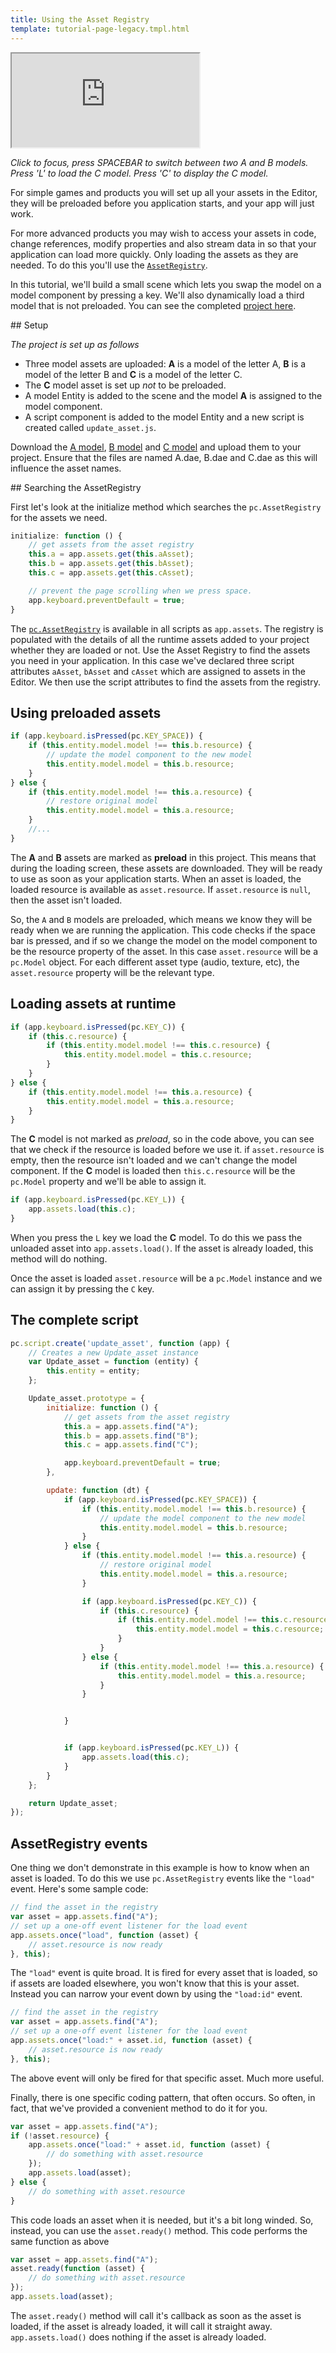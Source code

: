 ```yaml
---
title: Using the Asset Registry
template: tutorial-page-legacy.tmpl.html
---
```


<iframe src="http://playcanv.as/p/abEsrnCw"></iframe>

*Click to focus, press SPACEBAR to switch between two A and B models. Press 'L' to load the C model. Press 'C' to display the C model.*

For simple games and products you will set up all your assets in the Editor, they will be preloaded before you application starts, and your app will just work.

For more advanced products you may wish to access your assets in code, change references, modify properties and also stream data in so that your application can load more quickly. Only loading the assets as they are needed. To do this you'll use the [`AssetRegistry`][1].

In this tutorial, we'll build a small scene which lets you swap the model on a model component by pressing a key. We'll also dynamically load a third model that is not preloaded. You can see the completed [project here][3].

## Setup

*The project is set up as follows*

* Three model assets are uploaded: **A** is a model of the letter A, **B** is a model of the letter B and **C** is a model of the letter C.
* The **C** model asset is set up *not* to be preloaded.
* A model Entity is added to the scene and the model **A** is assigned to the model component.
* A script component is added to the model Entity and a new script is created called `update_asset.js`.

Download the [A model][5], [B model][6] and [C model][7] and upload them to your project. Ensure that the files are named A.dae, B.dae and C.dae as this will influence the asset names.

## Searching the AssetRegistry

First let's look at the initialize method which searches the `pc.AssetRegistry` for the assets we need.

```javascript
initialize: function () {
    // get assets from the asset registry
    this.a = app.assets.get(this.aAsset);
    this.b = app.assets.get(this.bAsset);
    this.c = app.assets.get(this.cAsset);

    // prevent the page scrolling when we press space.
    app.keyboard.preventDefault = true;
}
```

The [`pc.AssetRegistry`][1] is available in all scripts as `app.assets`. The registry is populated with the details of all the runtime assets added to your project whether they are loaded or not. Use the Asset Registry to find the assets you need in your application. In this case we've declared three script attributes `aAsset`, `bAsset` and `cAsset` which are assigned to assets in the Editor. We then use the script attributes to find the assets from the registry.

## Using preloaded assets

```javascript
if (app.keyboard.isPressed(pc.KEY_SPACE)) {
    if (this.entity.model.model !== this.b.resource) {
        // update the model component to the new model
        this.entity.model.model = this.b.resource;
    }
} else {
    if (this.entity.model.model !== this.a.resource) {
        // restore original model
        this.entity.model.model = this.a.resource;
    }
    //...
}
```

The **A** and **B** assets are marked as **preload** in this project. This means that during the loading screen, these assets are downloaded. They will be ready to use as soon as your application starts. When an asset is loaded, the loaded resource is available as `asset.resource`. If `asset.resource` is `null`, then the asset isn't loaded.

So, the `A` and `B` models are preloaded, which means we know they will be ready when we are running the application. This code checks if the space bar is pressed, and if so we change the model on the model component to be the resource property of the asset. In this case `asset.resource` will be a `pc.Model` object. For each different asset type (audio, texture, etc), the `asset.resource` property will be the relevant type.

## Loading assets at runtime

```javascript
if (app.keyboard.isPressed(pc.KEY_C)) {
    if (this.c.resource) {
        if (this.entity.model.model !== this.c.resource) {
            this.entity.model.model = this.c.resource;
        }
    }
} else {
    if (this.entity.model.model !== this.a.resource) {
        this.entity.model.model = this.a.resource;
    }
}
```

The **C** model is not marked as *preload*, so in the code above, you can see that we check if the resource is loaded before we use it. if `asset.resource` is empty, then the resource isn't loaded and we can't change the model component. If the **C** model is loaded then `this.c.resource` will be the `pc.Model` property and we'll be able to assign it.

```javascript
if (app.keyboard.isPressed(pc.KEY_L)) {
    app.assets.load(this.c);
}
```

When you press the `L` key we load the **C** model. To do this we pass the unloaded asset into `app.assets.load()`. If the asset is already loaded, this method will do nothing.

Once the asset is loaded `asset.resource` will be a `pc.Model` instance and we can assign it by pressing the `C` key.

## The complete script

```javascript
pc.script.create('update_asset', function (app) {
    // Creates a new Update_asset instance
    var Update_asset = function (entity) {
        this.entity = entity;
    };

    Update_asset.prototype = {
        initialize: function () {
            // get assets from the asset registry
            this.a = app.assets.find("A");
            this.b = app.assets.find("B");
            this.c = app.assets.find("C");

            app.keyboard.preventDefault = true;
        },

        update: function (dt) {
            if (app.keyboard.isPressed(pc.KEY_SPACE)) {
                if (this.entity.model.model !== this.b.resource) {
                    // update the model component to the new model
                    this.entity.model.model = this.b.resource;
                }
            } else {
                if (this.entity.model.model !== this.a.resource) {
                    // restore original model
                    this.entity.model.model = this.a.resource;
                }

                if (app.keyboard.isPressed(pc.KEY_C)) {
                    if (this.c.resource) {
                        if (this.entity.model.model !== this.c.resource) {
                            this.entity.model.model = this.c.resource;
                        }
                    }
                } else {
                    if (this.entity.model.model !== this.a.resource) {
                        this.entity.model.model = this.a.resource;
                    }
                }


            }


            if (app.keyboard.isPressed(pc.KEY_L)) {
                app.assets.load(this.c);
            }
        }
    };

    return Update_asset;
});
```

## AssetRegistry events

One thing we don't demonstrate in this example is how to know when an asset is loaded. To do this we use `pc.AssetRegistry` events like the `"load"` event. Here's some sample code:

```javascript
// find the asset in the registry
var asset = app.assets.find("A");
// set up a one-off event listener for the load event
app.assets.once("load", function (asset) {
    // asset.resource is now ready
}, this);
```

The `"load"` event is quite broad. It is fired for every asset that is loaded, so if assets are loaded elsewhere, you won't know that this is your asset. Instead you can narrow your event down by using the `"load:id"` event.

```javascript
// find the asset in the registry
var asset = app.assets.find("A");
// set up a one-off event listener for the load event
app.assets.once("load:" + asset.id, function (asset) {
    // asset.resource is now ready
}, this);
```

The above event will only be fired for that specific asset. Much more useful.

Finally, there is one specific coding pattern, that often occurs. So often, in fact, that we've provided a convenient method to do it for you.

```javascript
var asset = app.assets.find("A");
if (!asset.resource) {
    app.assets.once("load:" + asset.id, function (asset) {
        // do something with asset.resource
    });
    app.assets.load(asset);
} else {
    // do something with asset.resource
}
```

This code loads an asset when it is needed, but it's a bit long winded. So, instead, you can use the `asset.ready()` method. This code performs the same function as above


```javascript
var asset = app.assets.find("A");
asset.ready(function (asset) {
    // do something with asset.resource
});
app.assets.load(asset);
```

The `asset.ready()` method will call it's callback as soon as the asset is loaded, if the asset is already loaded, it will call it straight away. `app.assets.load()` does nothing if the asset is already loaded.

[1]: /en/api/pc.AssetRegistry.html
[3]: https://playcanvas.com/project/349519/overview/tutorial-asset-registry
[5]: /downloads/tutorials/A.dae
[6]: /downloads/tutorials/B.dae
[7]: /downloads/tutorials/C.dae
